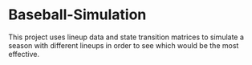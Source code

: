 # Baseball-Simulation
This project uses lineup data and state transition matrices to simulate a season with different lineups in order to see which would be the most effective.
